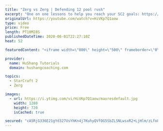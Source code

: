 ```yaml
---
title: "Zerg vs Zerg | Defending 12 pool rush"
excerpt: "One on one lessons to help you reach your SC2 goals: https://www.hushangcoaching.com ------------------------------------------------------------------------------------------------------- In this guide we take a look at how to defend one of the most infamous \"zerg rushes\" in sc2: the 12 pool. This rush"
originalUrl: https://youtube.com/watch?v=HiVKp7Q1aow
type: video
price: Free
length: PT10M28S
publishedDateTime: 2020-06-01T22:27:10Z
heat: 52

featuredContent: "<iframe width=\"800\" height=\"500\" frameborder=\"0\" src=\"https://www.youtube.com/embed/HiVKp7Q1aow\" allow=\"accelerometer; autoplay; encrypted-media; gyroscope; picture-in-picture\" allowfullscreen></iframe>"

provider:
  name: HuShang Tutorials
  domain: hushangcoaching.com

topics:
  - StarCraft 2
  - Zerg

images:
  - url: https://i.ytimg.com/vi/HiVKp7Q1aow/maxresdefault.jpg
    width: 1280
    height: 720
    isCached: true

secured: "cA5RjG336E21gYd327UsYhKn4j7KuhyQVfOG5SbZLSNLwsxR2+LjHlm/zLfo8VDem4ROZcGa3NTPgXBFgIRuN/H9Vf2VW88ZnjkYBzVXy2W2TOx42lIcfNSasBi/mBiOv2CJaKQgyOFtlAz9pj3tG+lJX3RKQgq+7VYvVfsttiGQGhGAUgxfjYe86PLawrBzNfxfMllkS8SIt5RoEikMD7JtYw6WClNMyDl5takerGE/NpsZ1iIH8bRIkdhcgs1oCQ3IMwFVX1oVk0SzngQLnaFTWsIp/pXwEd9xbYROVfTD/QCkv3Uj00/9YDluNXOF0abWR7q2SW7pOPqjbgRTe+w0RQXY7aWQ9v035m9mnIxT3njh0XSyIrhrlAJSjTxJz11T+/h0enB+tew0mB0AWH/OlbI+inSXA7q3BSBmFDM=;aBZknmccKbN3K+TN3w72xA=="
---
```


